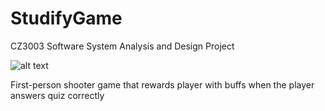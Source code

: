 # StudifyGame

CZ3003 Software System Analysis and Design Project

![alt text](https://github.com/wowweijie/StudifyGame/tree/master/screenshot/5b10a4bb-438f-40bd-9594-7d2268ca153a.jpeg?raw=true)

First-person shooter game that rewards player with buffs when the player answers quiz correctly
